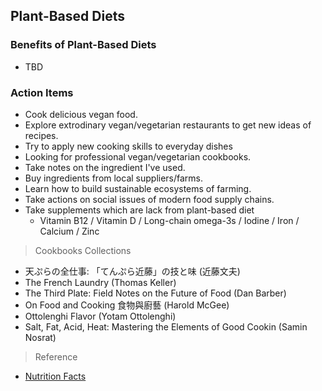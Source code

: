 ## Plant-Based Diets

### Benefits of Plant-Based Diets
- TBD

### Action Items
- Cook delicious vegan food. 
- Explore extrodinary vegan/vegetarian restaurants to get new ideas of recipes.
- Try to apply new cooking skills to everyday dishes
- Looking for professional vegan/vegetarian cookbooks.  
- Take notes on the ingredient I've used.
- Buy ingredients from local suppliers/farms.
- Learn how to build sustainable ecosystems of farming.
- Take actions on social issues of modern food supply chains.   
- Take supplements which are lack from plant-based diet
  - Vitamin B12 / Vitamin D / Long-chain omega-3s / Iodine / Iron / Calcium / Zinc

> Cookbooks Collections
- 天ぷらの全仕事: 「てんぷら近藤」の技と味  (近藤文夫)
- The French Laundry  (Thomas Keller)
- The Third Plate: Field Notes on the Future of Food (Dan Barber)
- On Food and Cooking 食物與廚藝 (Harold McGee) 
- Ottolenghi Flavor (Yotam Ottolenghi)
- Salt, Fat, Acid, Heat: Mastering the Elements of Good Cookin (Samin Nosrat)




> Reference
- [Nutrition Facts](https://nutritionfacts.org/)

